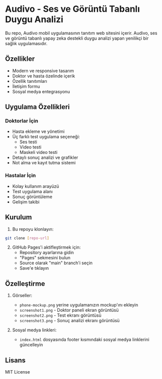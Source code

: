# Audivo - Ses ve Görüntü Tabanlı Duygu Analizi

Bu repo, Audivo mobil uygulamasının tanıtım web sitesini içerir. Audivo, ses ve görüntü tabanlı yapay zeka destekli duygu analizi yapan yenilikçi bir sağlık uygulamasıdır.

## Özellikler

- Modern ve responsive tasarım
- Doktor ve hasta özelinde içerik
- Özellik tanıtımları
- İletişim formu
- Sosyal medya entegrasyonu

## Uygulama Özellikleri

### Doktorlar İçin
- Hasta ekleme ve yönetimi
- Üç farklı test uygulama seçeneği:
  - Ses testi
  - Video testi
  - Maskeli video testi
- Detaylı sonuç analizi ve grafikler
- Not alma ve kayıt tutma sistemi

### Hastalar İçin
- Kolay kullanım arayüzü
- Test uygulama alanı
- Sonuç görüntüleme
- Gelişim takibi

## Kurulum

1. Bu repoyu klonlayın:
```bash
git clone [repo-url]
```

2. GitHub Pages'i aktifleştirmek için:
   - Repository ayarlarına gidin
   - "Pages" sekmesini bulun
   - Source olarak "main" branch'i seçin
   - Save'e tıklayın

## Özelleştirme

1. Görseller:
   - `phone-mockup.png` yerine uygulamanızın mockup'ını ekleyin
   - `screenshot1.png` - Doktor paneli ekran görüntüsü
   - `screenshot2.png` - Test ekranı görüntüsü
   - `screenshot3.png` - Sonuç analizi ekranı görüntüsü

2. Sosyal medya linkleri:
   - `index.html` dosyasında footer kısmındaki sosyal medya linklerini güncelleyin

## Lisans

MIT License 